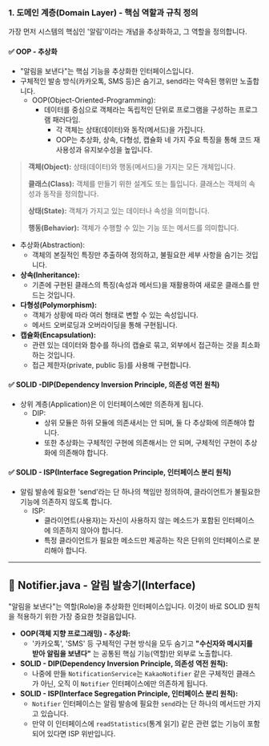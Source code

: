 ### 1. 도메인 계층(Domain Layer) - 핵심 역할과 규칙 정의

가장 먼저 시스템의 핵심인 '알림'이라는 개념을 추상화하고, 그 역할을 정의합니다.

#### ✅ OOP - 추상화
* "알림을 보낸다"는 핵심 기능을 추상화한 인터페이스입니다.
* 구체적인 발송 방식(카카오톡, SMS 등)은 숨기고, send라는 약속된 행위만 노출합니다.
  * OOP(Object-Oriented-Programming):
    * 데이터를 중심으로 객체라는 독립적인 단위로 프로그램을 구성하는 프로그램 패러다임.
      * 각 객체는 상태(데이터)와 동작(메서드)을 가집니다.
      * OOP는 추상화, 상속, 다형성, 캡슐화 네 가지 주요 특징을 통해 코드 재사용성과 유지보수성을 높입니다.

> **객체(Object):** 상태(데이터)와 행동(메서드)을 가지는 모든 개체입니다.
> 
> **클래스(Class):** 객체를 만들기 위한 설계도 또는 틀입니다. 클래스는 객체의 속성과 동작을 정의합니다.
> 
> **상태(State):** 객체가 가지고 있는 데이터나 속성을 의미합니다.
> 
> **행동(Behavior):** 객체가 수행할 수 있는 기능 또는 메서드를 의미합니다.

* 추상화(Abstraction):
  * 객체의 본질적인 특징만 추출하여 정의하고, 불필요한 세부 사항을 숨기는 것입니다.
* **상속(Inheritance):**
  * 기존에 구현된 클래스의 특징(속성과 메서드)을 재활용하여 새로운 클래스를 만드는 것입니다.
* **다형성(Polymorphism):**
  * 객체가 상황에 따라 여러 형태로 변할 수 있는 속성입니다.
  * 메서드 오버로딩과 오버라이딩을 통해 구현됩니다.
* **캡슐화(Encapsulation):**
  * 관련 있는 데이터와 함수를 하나의 캡슐로 묶고, 외부에서 접근하는 것을 최소화하는 것입니다.
  * 접근 제한자(private, public 등)를 사용해 구현합니다.

#### ✅ SOLID -DIP(Dependency Inversion Principle, 의존성 역전 원칙)
* 상위 계층(Application)은 이 인터페이스에만 의존하게 됩니다.
  * DIP:
    * 상위 모듈은 하위 모듈에 의존새서는 안 되며, 둘 다 추상화에 의존해야 합니다.
    * 또한 추상화는 구체적인 구현에 의존해서는 안 되며, 구체적인 구현이 추상화에 의존해야 합니다.

#### ✅ SOLID - ISP(Interface Segregation Principle, 인터페이스 분리 원칙)
* 알림 발송에 필요한 'send'라는 단 하나의 책임만 정의하여, 클라이언트가 불필요한 기능에 의존하지 않도록 합니다.
  * ISP:
    * 클라이언트(사용자)는 자신이 사용하지 않는 메소드가 포함된 인터페이스에 의존하지 않아야 합니다.
    * 특정 클라이언트가 필요한 메소드만 제공하는 작은 단위의 인터페이스로 분리해야 합니다.

---

## 🚀 Notifier.java - 알림 발송기(Interface)

"알림을 보낸다"는 역할(Role)을 추상화한 인터페이스입니다.
이것이 바로 SOLID 원칙을 적용하기 위한 가장 중요한 첫걸음입니다.

* **OOP(객체 지향 프로그래밍) - 추상화:** 
  * '카카오톡', 'SMS' 등 구체적인 구현 방식을 모두 숨기고 **"수신자와 메시지를 받아 알림을 보낸다"** 는 공통된 핵심 기능(역할)만 외부로 노출합니다.
* **SOLID - DIP(Dependency Inversion Principle, 의존성 역전 원칙):**
  * 나중에 만들 `NotificationService`는 `KakaoNotifier` 같은 구체적인 클래스가 아닌, 오직 이 `Notifier` 인터페이스에만 의존하게 됩니다.
* **SOLID - ISP(Interface Segregation Principle, 인터페이스 분리 원칙):**
  * `Notifier` 인터페이스는 알림 발송에 필요한 `send`라는 단 하나의 메서드만 가지고 있습니다.
  * 만약 이 인터페이스에 `readStatistics`(통계 읽기) 같은 관련 없는 기능이 포함되어 있다면 ISP 위반입니다.